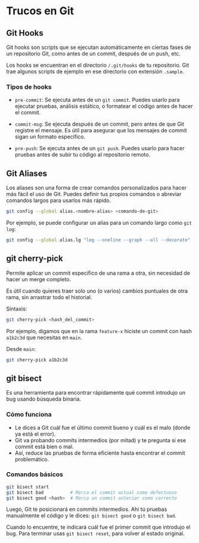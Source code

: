 # Trucos en Git

## Git Hooks

Git hooks son scripts que se ejecutan automáticamente en ciertas fases de un repositorio Git, como antes de un commit, después de un push, etc.

Los hooks se encuentran en el directorio `/.git/hooks` de tu repositorio. Git trae algunos scripts de ejemplo en ese directorio con extensión `.sample`.

### Tipos de hooks

* `pre-commit`: Se ejecuta antes de un `git commit`. Puedes usarlo para ejecutar pruebas, análisis estático, o formatear el código antes de hacer el commit.

* `commit-msg`: Se ejecuta después de un commit, pero antes de que Git registre el mensaje. Es útil para asegurar que los mensajes de commit sigan un formato específico.

* `pre-push`: Se ejecuta antes de un `git push`. Puedes usarlo para hacer pruebas antes de subir tu código al repositorio remoto.

## Git Aliases

Los aliases son una forma de crear comandos personalizados para hacer más fácil el uso de Git. Puedes definir tus propios comandos o abreviar comandos largos para usarlos más rápido.

```bash
git config --global alias.<nombre-alias> <comando-de-git>
```

Por ejemplo, se puede configurar un alias para un comando largo como `git log`:

```bash
git config --global alias.lg "log --oneline --graph --all --decorate"
```

## git cherry-pick

Permite aplicar un commit específico de una rama a otra, sin necesidad de hacer un merge completo.

Es útil cuando quieres traer solo uno (o varios) cambios puntuales de otra rama, sin arrastrar todo el historial.

Sintaxis:

```bash
git cherry-pick <hash_del_commit>
```

Por ejemplo, digamos que en la rama `feature-x` hiciste un commit con hash `a1b2c3d` que necesitas en `main`.

Desde `main`:

```bash
git cherry-pick a1b2c3d
```

## git bisect

Es una herramienta para encontrar rápidamente qué commit introdujo un bug usando búsqueda binaria.

### Cómo funciona

* Le dices a Git cuál fue el último commit bueno y cuál es el malo (donde ya está el error).
* Git va probando commits intermedios (por mitad) y te pregunta si ese commit está bien o mal.
* Así, reduce las pruebas de forma eficiente hasta encontrar el commit problemático.

### Comandos básicos

```bash
git bisect start
git bisect bad          # Marca el commit actual como defectuoso
git bisect good <hash>  # Marca un commit anterior como correcto
```

Luego, Git te posicionará en commits intermedios. Ahí tú pruebas manualmente el código y le dices: `git bisect good` o `git bisect bad`.

Cuando lo encuentre, te indicará cuál fue el primer commit que introdujo el bug. Para terminar usas `git bisect reset`, para volver al estado original. 

